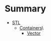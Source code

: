 # Summary

- [STL](./STL.md)
  - [Containers](./STL/Containers.md)\
    - [Vector](./STL/Containers/Vector.md)
